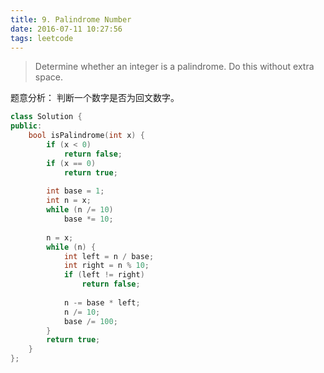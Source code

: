 ```yaml
---
title: 9. Palindrome Number
date: 2016-07-11 10:27:56
tags: leetcode
---
```


>Determine whether an integer is a palindrome. Do this without extra space.

题意分析：
判断一个数字是否为回文数字。

```c++
class Solution {
public:
    bool isPalindrome(int x) {
        if (x < 0)
            return false;
        if (x == 0)
            return true;
        
        int base = 1;
        int n = x;
        while (n /= 10)
            base *= 10;
        
        n = x;
        while (n) {
            int left = n / base;
            int right = n % 10;
            if (left != right)
                return false;
            
            n -= base * left;
            n /= 10;
            base /= 100;
        }
        return true;
    }
};
```
